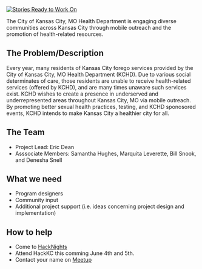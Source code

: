 [![Stories Ready to Work On](https://badge.waffle.io/zmon/team3.svg?label=ready&title=Cards%20Ready%20To%20Work%20On)](https://waffle.io/zmon/team3)

The City of Kansas City, MO Health Department is engaging diverse communities across Kansas City through mobile outreach and the promotion of health-related resources.

## The Problem/Description
Every year, many residents of Kansas City forego services provided by the City of Kansas City, MO Health Department (KCHD). Due to various social determinates of care, those residents are unable to receive health-related services (offered by KCHD), and are many times unaware such services exist.  KCHD wishes to create a presence in underserved and underrepresented areas throughout Kansas City, MO via mobile outreach.  By promoting better sexual health practices, testing, and KCHD sponosored events, KCHD intends to make Kansas City a healthier city for all.  

## The Team

* Project Lead: Eric Dean
* Asssociate Members:  Samantha Hughes, Marquita Leverette, Bill Snook, and Denesha Snell

## What we need

* Program designers
* Community input
* Additional project support (i.e. ideas concerning project design and implementation)


## How to help

* Come to [HackNights](http://www.meetup.com/KCBrigade/)
* Attend HackKC this comming June 4th and 5th.
* Contact your name on [Meetup](http://www.meetup.com/KCBrigade/)
